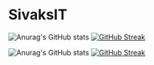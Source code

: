 # SivaksIT

![Anurag's GitHub stats](https://github-readme-stats.vercel.app/api?username=tino097&theme=merko&show_icons=true)
[![GitHub Streak](https://github-readme-streak-stats.herokuapp.com/?user=tino097&theme=merko)](https://git.io/streak-stats)

![Anurag's GitHub stats](https://github-readme-stats.vercel.app/api?username=TomeCirun&theme=merko&show_icons=true)
[![GitHub Streak](https://github-readme-streak-stats.herokuapp.com/?user=TOmeCirun&theme=merko)](https://git.io/streak-stats)
